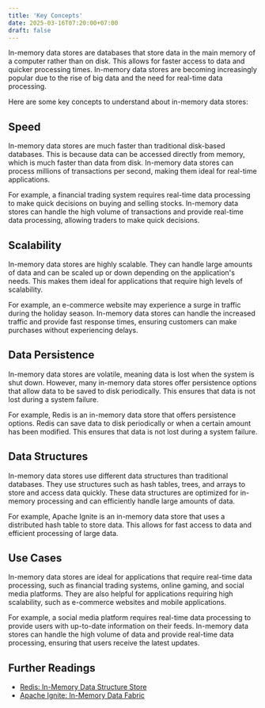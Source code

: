 ```yaml
---
title: 'Key Concepts'
date: 2025-03-16T07:20:00+07:00
draft: false
---
```


In-memory data stores are databases that store data in the main memory of a computer rather than on disk. This allows for faster access to data and quicker processing times. In-memory data stores are becoming increasingly popular due to the rise of big data and the need for real-time data processing.

Here are some key concepts to understand about in-memory data stores:

## **Speed**

In-memory data stores are much faster than traditional disk-based databases. This is because data can be accessed directly from memory, which is much faster than data from disk. In-memory data stores can process millions of transactions per second, making them ideal for real-time applications.

For example, a financial trading system requires real-time data processing to make quick decisions on buying and selling stocks. In-memory data stores can handle the high volume of transactions and provide real-time data processing, allowing traders to make quick decisions.

## **Scalability**

In-memory data stores are highly scalable. They can handle large amounts of data and can be scaled up or down depending on the application's needs. This makes them ideal for applications that require high levels of scalability.

For example, an e-commerce website may experience a surge in traffic during the holiday season. In-memory data stores can handle the increased traffic and provide fast response times, ensuring customers can make purchases without experiencing delays.

## **Data Persistence**

In-memory data stores are volatile, meaning data is lost when the system is shut down. However, many in-memory data stores offer persistence options that allow data to be saved to disk periodically. This ensures that data is not lost during a system failure.

For example, Redis is an in-memory data store that offers persistence options. Redis can save data to disk periodically or when a certain amount has been modified. This ensures that data is not lost during a system failure.

## **Data Structures**

In-memory data stores use different data structures than traditional databases. They use structures such as hash tables, trees, and arrays to store and access data quickly. These data structures are optimized for in-memory processing and can efficiently handle large amounts of data.

For example, Apache Ignite is an in-memory data store that uses a distributed hash table to store data. This allows for fast access to data and efficient processing of large data.

## **Use Cases**

In-memory data stores are ideal for applications that require real-time data processing, such as financial trading systems, online gaming, and social media platforms. They are also helpful for applications requiring high scalability, such as e-commerce websites and mobile applications.

For example, a social media platform requires real-time data processing to provide users with up-to-date information on their feeds. In-memory data stores can handle the high volume of data and provide real-time data processing, ensuring that users receive the latest updates.

## **Further Readings**

- [Redis: In-Memory Data Structure Store](https://redis.io/)
- [Apache Ignite: In-Memory Data Fabric](https://ignite.apache.org/)
